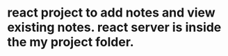 # react project to add notes  and view existing notes. react server is inside the my project folder.
